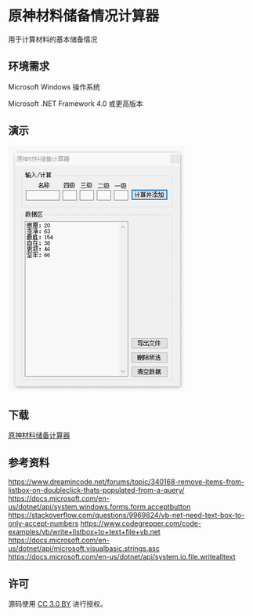 ﻿# 原神材料储备情况计算器
用于计算材料的基本储备情况


## 环境需求
Microsoft Windows 操作系统

Microsoft .NET Framework 4.0 或更高版本


## 演示
![Screenshot](https://github.com/chenshaoju/GenshinImpactCraftingReservesCalculator/blob/master/DEMO.gif?raw=true)


## 下载
[原神材料储备计算器](https://github.com/chenshaoju/GenshinImpactCraftingReservesCalculator/releases)


## 参考资料
https://www.dreamincode.net/forums/topic/340168-remove-items-from-listbox-on-doubleclick-thats-populated-from-a-query/
https://docs.microsoft.com/en-us/dotnet/api/system.windows.forms.form.acceptbutton
https://stackoverflow.com/questions/9969824/vb-net-need-text-box-to-only-accept-numbers
https://www.codegrepper.com/code-examples/vb/write+listbox+to+text+file+vb.net
https://docs.microsoft.com/en-us/dotnet/api/microsoft.visualbasic.strings.asc
https://docs.microsoft.com/en-us/dotnet/api/system.io.file.writealltext


## 许可
源码使用 [CC 3.0 BY](http://creativecommons.org/licenses/by/3.0/) 进行授权。
